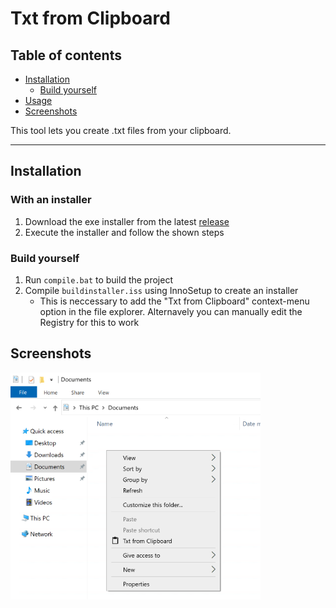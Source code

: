 # Txt from Clipboard

## Table of contents
* [Installation](#installation)
    * [Build yourself](#build-yourself)
* [Usage](#usage)
* [Screenshots](screenshots)

This tool lets you create .txt files from your clipboard.

***

## Installation

### With an installer
1. Download the exe installer from the latest [release](https://github.com/IchbinLuka/TxtFromClipboard/releases/)
2. Execute the installer and follow the shown steps

### Build yourself
1. Run `compile.bat` to build the project
2. Compile `buildinstaller.iss` using InnoSetup to create an installer
    * This is neccessary to add the "Txt from Clipboard" context-menu option in the file explorer. Alternavely you can manually edit the Registry for this to work


## Screenshots
<img src="screenshots/screenshot.png" width="400"/>
